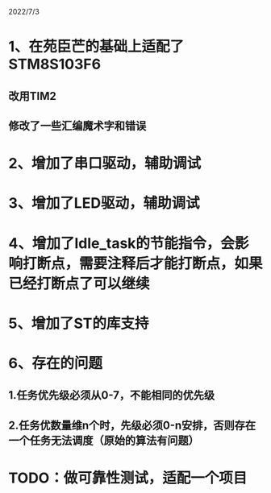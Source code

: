 


2022/7/3
# 1、在苑臣芒的基础上适配了STM8S103F6
## 改用TIM2
## 修改了一些汇编魔术字和错误
# 2、增加了串口驱动，辅助调试
# 3、增加了LED驱动，辅助调试
# 4、增加了Idle_task的节能指令，会影响打断点，需要注释后才能打断点，如果已经打断点了可以继续
# 5、增加了ST的库支持
# 6、存在的问题
## 1.任务优先级必须从0-7，不能相同的优先级
## 2.任务优数量维n个时，先级必须0-n安排，否则存在一个任务无法调度（原始的算法有问题）
	
# TODO：做可靠性测试，适配一个项目
